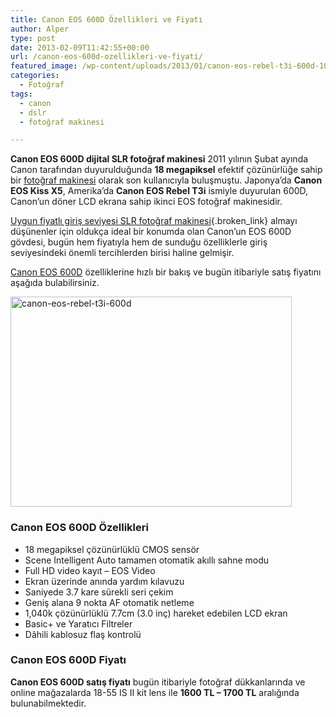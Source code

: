 ```yaml
---
title: Canon EOS 600D Özellikleri ve Fiyatı
author: Alper
type: post
date: 2013-02-09T11:42:55+00:00
url: /canon-eos-600d-ozellikleri-ve-fiyati/
featured_image: /wp-content/uploads/2013/01/canon-eos-rebel-t3i-600d-100x100.jpg
categories:
  - Fotoğraf
tags:
  - canon
  - dslr
  - fotoğraf makinesi

---
```

**Canon EOS 600D dijital SLR fotoğraf makinesi** 2011 yılının Şubat ayında Canon tarafından duyurulduğunda **18 megapiksel** efektif çözünürlüğe sahip bir [fotoğraf makinesi][1] olarak son kullanıcıyla buluşmuştu. Japonya’da **Canon EOS Kiss X5**, Amerika’da **Canon EOS Rebel T3i** ismiyle duyurulan 600D, Canon’un döner LCD ekrana sahip ikinci EOS fotoğraf makinesidir.

[Uygun fiyatlı giriş seviyesi SLR fotoğraf makinesi][2]{.broken_link} almayı düşünenler için oldukça ideal bir konumda olan Canon&#8217;un EOS 600D gövdesi, bugün hem fiyatıyla hem de sunduğu özelliklerle giriş seviyesindeki önemli tercihlerden birisi haline gelmişir.

[Canon EOS 600D][3] özelliklerine hızlı bir bakış ve bugün itibariyle satış fiyatını aşağıda bulabilirsiniz.

<img class="aligncenter size-full wp-image-11309" alt="canon-eos-rebel-t3i-600d" src="https://www.murekkep.org/wp-content/uploads/2013/01/canon-eos-rebel-t3i-600d.jpg" width="450" height="336" srcset="https://www.murekkep.org/wp-content/uploads/2013/01/canon-eos-rebel-t3i-600d.jpg 450w, https://www.murekkep.org/wp-content/uploads/2013/01/canon-eos-rebel-t3i-600d-400x298.jpg 400w, https://www.murekkep.org/wp-content/uploads/2013/01/canon-eos-rebel-t3i-600d-50x37.jpg 50w, https://www.murekkep.org/wp-content/uploads/2013/01/canon-eos-rebel-t3i-600d-125x93.jpg 125w, https://www.murekkep.org/wp-content/uploads/2013/01/canon-eos-rebel-t3i-600d-267x200.jpg 267w, https://www.murekkep.org/wp-content/uploads/2013/01/canon-eos-rebel-t3i-600d-408x305.jpg 408w" sizes="(max-width: 450px) 100vw, 450px" /> 

### Canon EOS 600D Özellikleri

  * 18 megapiksel çözünürlüklü CMOS sensör
  * Scene Intelligent Auto tamamen otomatik akıllı sahne modu
  * Full HD video kayıt &#8211; EOS Video
  * Ekran üzerinde anında yardım kılavuzu
  * Saniyede 3.7 kare sürekli seri çekim
  * Geniş alana 9 nokta AF otomatik netleme
  * 1,040k çözünürlüklü 7.7cm (3.0 inç) hareket edebilen LCD ekran
  * Basic+ ve Yaratıcı Filtreler
  * Dâhili kablosuz flaş kontrolü

### Canon EOS 600D Fiyatı

**Canon EOS 600D satış fiyatı** bugün itibariyle fotoğraf dükkanlarında ve online mağazalarda 18-55 IS II kit lens ile **1600 TL &#8211; 1700 TL** aralığında bulunabilmektedir.

 [1]: https://www.murekkep.org/kamera "fotoğraf makinesi"
 [2]: https://www.murekkep.org/7-uygun-fiyatli-giris-seviyesi-dijital-slr-fotograf-makinesi-11306 "giriş seviye dijital SLR fotoğraf makinesi tavsiyeleri"
 [3]: https://www.murekkep.org/kamera/canon/eos-600d "Canon EOS 600D"